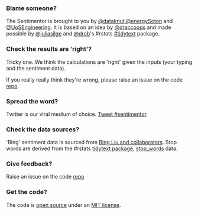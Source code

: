 ### Blame someone?

The Sentimentor is brought to you by [@dataknut](https://twitter.com/dataknut),[@energySoton](https://twitter.com/energysoton) and [@UoSEngineering](https://twitter.com/UoSEngineering). It is based on an idea by [@draccoops](https://twitter.com/draccoops) and made possible by [@juliasilge](https://twitter.com/juliasilge) and [@drob](https://twitter.com/drob)'s #rstats [#tidytext](https://juliasilge.github.io/tidytext/) package.

### Check the results are 'right'?

Tricky one. We think the calculations are 'right' given the inputs (your typing and the sentiment data).

If you really really think they're wrong, please raise an issue on the code [repo](https://github.com/dataknut/Sentimentor/issues?q=is%3Aissue).

### Spread the word?

Twitter is our viral medium of choice. <a href="https://twitter.com/hashtag/sentimentor">Tweet #sentimentor</a>

### Check the data sources?

'Bing' sentiment data is sourced from [Bing Liu and collaborators](https://www.cs.uic.edu/~liub/FBS/sentiment-analysis.html). 
Stop words are derived from the #rstats [tidytext package](https://github.com/juliasilge/tidytext), [stop_words](https://rdrr.io/cran/tidytext/man/stop_words.html) data.

### Give feedback?

Raise an issue on the code [repo](https://github.com/dataknut/Sentimentor/issues?q=is%3Aissue)

### Get the code?

The code is [open source](https://github.com/dataknut/Sentimentor/) under an [MIT license](https://github.com/dataknut/Sentimentor/blob/master/LICENSE).